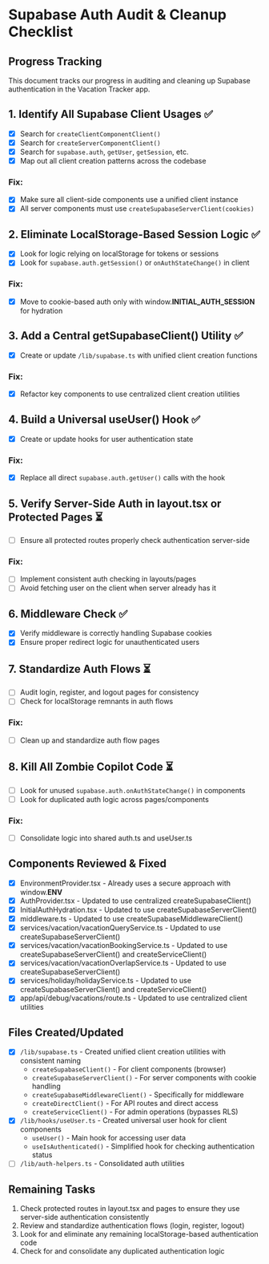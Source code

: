 # Supabase Auth Audit & Cleanup Checklist

## Progress Tracking

This document tracks our progress in auditing and cleaning up Supabase authentication in the Vacation Tracker app.

## 1. Identify All Supabase Client Usages ✅

- [x] Search for `createClientComponentClient()`
- [x] Search for `createServerComponentClient()`
- [x] Search for `supabase.auth`, `getUser`, `getSession`, etc.
- [x] Map out all client creation patterns across the codebase

### Fix:
- [x] Make sure all client-side components use a unified client instance
- [x] All server components must use `createSupabaseServerClient(cookies)`

## 2. Eliminate LocalStorage-Based Session Logic ✅

- [x] Look for logic relying on localStorage for tokens or sessions
- [x] Look for `supabase.auth.getSession()` or `onAuthStateChange()` in client

### Fix:
- [x] Move to cookie-based auth only with window.__INITIAL_AUTH_SESSION__ for hydration

## 3. Add a Central getSupabaseClient() Utility ✅

- [x] Create or update `/lib/supabase.ts` with unified client creation functions

### Fix:
- [x] Refactor key components to use centralized client creation utilities

## 4. Build a Universal useUser() Hook ✅

- [x] Create or update hooks for user authentication state

### Fix:
- [x] Replace all direct `supabase.auth.getUser()` calls with the hook

## 5. Verify Server-Side Auth in layout.tsx or Protected Pages ⏳

- [ ] Ensure all protected routes properly check authentication server-side

### Fix:
- [ ] Implement consistent auth checking in layouts/pages
- [ ] Avoid fetching user on the client when server already has it

## 6. Middleware Check ✅

- [x] Verify middleware is correctly handling Supabase cookies
- [x] Ensure proper redirect logic for unauthenticated users

## 7. Standardize Auth Flows ⏳

- [ ] Audit login, register, and logout pages for consistency
- [ ] Check for localStorage remnants in auth flows

### Fix:
- [ ] Clean up and standardize auth flow pages

## 8. Kill All Zombie Copilot Code ⏳

- [ ] Look for unused `supabase.auth.onAuthStateChange()` in components
- [ ] Look for duplicated auth logic across pages/components

### Fix:
- [ ] Consolidate logic into shared auth.ts and useUser.ts

## Components Reviewed & Fixed

- [x] EnvironmentProvider.tsx - Already uses a secure approach with window.__ENV__
- [x] AuthProvider.tsx - Updated to use centralized createSupabaseClient()
- [x] InitialAuthHydration.tsx - Updated to use createSupabaseServerClient()
- [x] middleware.ts - Updated to use createSupabaseMiddlewareClient()
- [x] services/vacation/vacationQueryService.ts - Updated to use createSupabaseServerClient()
- [x] services/vacation/vacationBookingService.ts - Updated to use createSupabaseServerClient() and createServiceClient()
- [x] services/vacation/vacationOverlapService.ts - Updated to use createSupabaseServerClient()
- [x] services/holiday/holidayService.ts - Updated to use createSupabaseServerClient() and createServiceClient()
- [x] app/api/debug/vacations/route.ts - Updated to use centralized client utilities

## Files Created/Updated

- [x] `/lib/supabase.ts` - Created unified client creation utilities with consistent naming
  - `createSupabaseClient()` - For client components (browser)
  - `createSupabaseServerClient()` - For server components with cookie handling
  - `createSupabaseMiddlewareClient()` - Specifically for middleware
  - `createDirectClient()` - For API routes and direct access
  - `createServiceClient()` - For admin operations (bypasses RLS)
- [x] `/lib/hooks/useUser.ts` - Created universal user hook for client components
  - `useUser()` - Main hook for accessing user data
  - `useIsAuthenticated()` - Simplified hook for checking authentication status
- [ ] `/lib/auth-helpers.ts` - Consolidated auth utilities

## Remaining Tasks

1. Check protected routes in layout.tsx and pages to ensure they use server-side authentication consistently
2. Review and standardize authentication flows (login, register, logout)
3. Look for and eliminate any remaining localStorage-based authentication code
4. Check for and consolidate any duplicated authentication logic